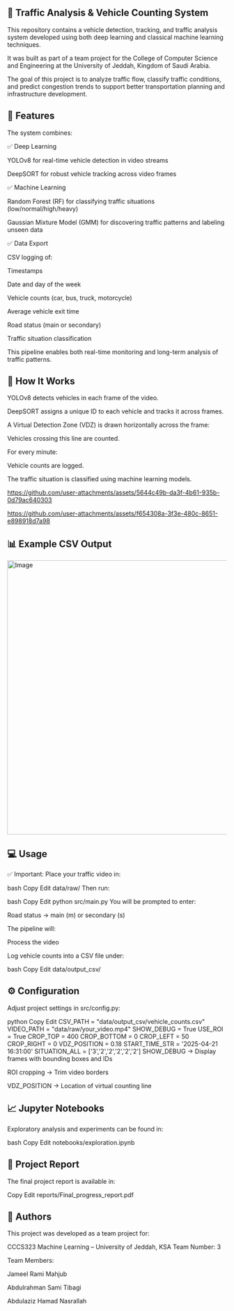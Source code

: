 ## 🚗 Traffic Analysis & Vehicle Counting System
This repository contains a vehicle detection, tracking, and traffic analysis system developed using both deep learning and classical machine learning techniques.

It was built as part of a team project for the College of Computer Science and Engineering at the University of Jeddah, Kingdom of Saudi Arabia.

The goal of this project is to analyze traffic flow, classify traffic conditions, and predict congestion trends to support better transportation planning and infrastructure development.

## 🚀 Features
The system combines:

✅ Deep Learning

YOLOv8 for real-time vehicle detection in video streams

DeepSORT for robust vehicle tracking across video frames

✅ Machine Learning

Random Forest (RF) for classifying traffic situations (low/normal/high/heavy)

Gaussian Mixture Model (GMM) for discovering traffic patterns and labeling unseen data

✅ Data Export

CSV logging of:

Timestamps

Date and day of the week

Vehicle counts (car, bus, truck, motorcycle)

Average vehicle exit time

Road status (main or secondary)

Traffic situation classification

This pipeline enables both real-time monitoring and long-term analysis of traffic patterns.

## 🎥 How It Works
YOLOv8 detects vehicles in each frame of the video.

DeepSORT assigns a unique ID to each vehicle and tracks it across frames.

A Virtual Detection Zone (VDZ) is drawn horizontally across the frame:

Vehicles crossing this line are counted.

For every minute:

Vehicle counts are logged.

The traffic situation is classified using machine learning models.

https://github.com/user-attachments/assets/5644c49b-da3f-4b61-935b-0d79ac640303

https://github.com/user-attachments/assets/f654308a-3f3e-480c-8651-e898918d7a98

## 📊 Example CSV Output
<img width="1007" height="628" alt="Image" src="https://github.com/user-attachments/assets/d74e59f4-e9fb-488f-950f-3eaf50c5ae1e" />


## 💻 Usage
✅ Important:
Place your traffic video in:

bash
Copy
Edit
data/raw/
Then run:

bash
Copy
Edit
python src/main.py
You will be prompted to enter:

Road status → main (m) or secondary (s)

The pipeline will:

Process the video

Log vehicle counts into a CSV file under:

bash
Copy
Edit
data/output_csv/
## ⚙️ Configuration
Adjust project settings in src/config.py:

python
Copy
Edit
CSV_PATH = "data/output_csv/vehicle_counts.csv"
VIDEO_PATH = "data/raw/your_video.mp4"
SHOW_DEBUG = True
USE_ROI = True
CROP_TOP = 400
CROP_BOTTOM = 0
CROP_LEFT = 50
CROP_RIGHT = 0
VDZ_POSITION = 0.18
START_TIME_STR = '2025-04-21 16:31:00'
SITUATION_ALL = ['3','2','2','2','2','2']
SHOW_DEBUG → Display frames with bounding boxes and IDs

ROI cropping → Trim video borders

VDZ_POSITION → Location of virtual counting line

## 📈 Jupyter Notebooks
Exploratory analysis and experiments can be found in:

bash
Copy
Edit
notebooks/exploration.ipynb
## 📄 Project Report
The final project report is available in:

Copy
Edit
reports/Final_progress_report.pdf
## 👥 Authors
This project was developed as a team project for:

CCCS323 Machine Learning – University of Jeddah, KSA
Team Number: 3

Team Members:

Jameel Rami Mahjub

Abdulrahman Sami Tibagi

Abdulaziz Hamad Nasrallah
